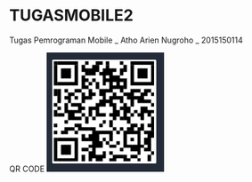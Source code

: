 # TUGASMOBILE2
Tugas Pemrograman Mobile _ Atho Arien Nugroho _ 2015150114

QR CODE 
<img src="QR.PNG">
